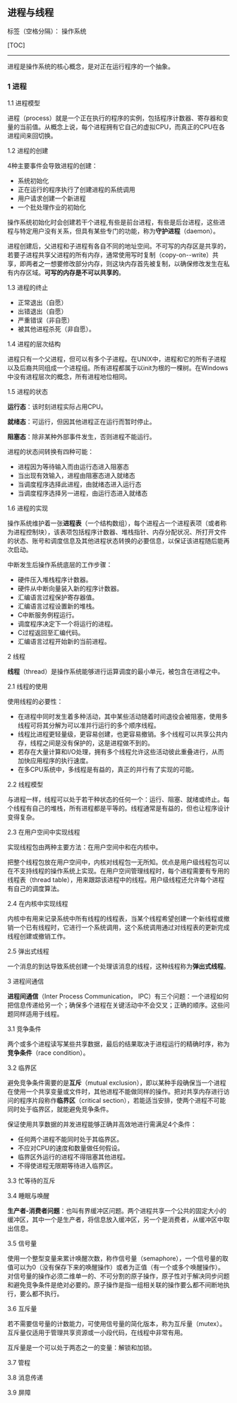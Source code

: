 ## 进程与线程

标签（空格分隔）： 操作系统

[TOC]

---

进程是操作系统的核心概念，是对正在运行程序的一个抽象。

### 1 进程

1.1 进程模型

进程（process）就是一个正在执行的程序的实例，包括程序计数器、寄存器和变量的当前值。从概念上说，每个进程拥有它自己的虚拟CPU，而真正的CPU在各进程间来回切换。

1.2 进程的创建

4种主要事件会导致进程的创建：

- 系统初始化
- 正在运行的程序执行了创建进程的系统调用
- 用户请求创建一个新进程
- 一个批处理作业的初始化


操作系统初始化时会创建若干个进程,有些是前台进程，有些是后台进程，这些进程与特定用户没有关系，但具有某些专门的功能，称为**守护进程**（daemon）。

进程创建后，父进程和子进程有各自不同的地址空间。不可写的内存区是共享的，若要子进程共享父进程的所有内存，通常使用写时复制（copy-on--write）共享，即两者之一想要修改部分内存，则这块内存首先被复制，以确保修改发生在私有内存区域。**可写的内存是不可以共享的**。

1.3 进程的终止

- 正常退出（自愿）
- 出错退出（自愿）
- 严重错误（非自愿）
- 被其他进程杀死（非自愿）。

1.4 进程的层次结构

进程只有一个父进程，但可以有多个子进程。在UNIX中，进程和它的所有子进程以及后裔共同组成一个进程组。所有进程都属于以init为根的一棵树。在Windows中没有进程层次的概念，所有进程地位相同。

1.5 进程的状态

**运行态**：该时刻进程实际占用CPU。

**就绪态**：可运行，但因其他进程正在运行而暂时停止。

**阻塞态**：除非某种外部事件发生，否则进程不能运行。

进程的状态间转换有四种可能：

- 进程因为等待输入而由运行态进入阻塞态
- 当出现有效输入，进程由阻塞态进入就绪态
- 当调度程序选择此进程，由就绪态进入运行态
- 当调度程序选择另一进程，由运行态进入就绪态

1.6 进程的实现

操作系统维护着一张**进程表**（一个结构数组），每个进程占一个进程表项（或者称为进程控制块），该表项包括程序计数器、堆栈指针、内存分配状况、所打开文件的状态、账号和调度信息及其他进程状态转换的必要信息，以保证该进程随后能再次启动。

中断发生后操作系统底层的工作步骤：

- 硬件压入堆栈程序计数器。
- 硬件从中断向量装入新的程序计数器。
- 汇编语言过程保护寄存器值。
- 汇编语言过程设置新的堆栈。
- C中断服务例程运行。
- 调度程序决定下一个将运行的进程。
- C过程返回至汇编代码。
- 汇编语言过程开始新的当前进程。

2 线程

**线程**（thread）是操作系统能够进行运算调度的最小单元，被包含在进程之中。

2.1 线程的使用

使用线程的必要性：

- 在进程中同时发生着多种活动，其中某些活动随着时间退役会被阻塞，使用多线程可将其分解为可以准并行运行的多个顺序线程。
- 线程比进程更轻量级，更容易创建，也更容易撤销。多个线程可以共享公共内存，线程之间是没有保护的，这是进程做不到的。
- 若存在大量计算和I/O处理，拥有多个线程允许这些活动彼此重叠进行，从而加快应用程序的执行速度。
- 在多CPU系统中，多线程是有益的，真正的并行有了实现的可能。

2.2 线程模型

与进程一样，线程可以处于若干种状态的任何一个：运行、阻塞、就绪或终止。每个线程有自己的堆栈，所有进程都是平等的。线程通常是有益的，但也让程序设计变得复杂。

2.3 在用户空间中实现线程

实现线程包由两种主要方法：在用户空间中和在内核中。

把整个线程包放在用户空间中，内核对线程包一无所知。优点是用户级线程包可以在不支持线程的操作系统上实现。在用户空间管理线程时，每个进程需要有专用的线程表（thread table），用来跟踪该进程中的线程。用户级线程还允许每个进程有自己的调度算法。

2.4 在内核中实现线程

内核中有用来记录系统中所有线程的线程表，当某个线程希望创建一个新线程或撤销一个已有线程时，它进行一个系统调用，这个系统调用通过对线程表的更新完成线程创建或撤销工作。

2.5 弹出式线程

一个消息的到达导致系统创建一个处理该消息的线程，这种线程称为**弹出式线程**。

3 进程间通信

**进程间通信**（Inter Process Communication， IPC）有三个问题：一个进程如何把信息传递给另一个；确保多个进程在关键活动中不会交叉；正确的顺序。这些问题同样适用于线程。

3.1 竞争条件

两个或多个进程读写某些共享数据，最后的结果取决于进程运行的精确时序，称为**竞争条件**（race condition）。

3.2 临界区

避免竞争条件需要的是**互斥**（mutual exclusion），即以某种手段确保当一个进程在使用一个共享变量或文件时，其他进程不能做同样的操作。把对共享内存进行访问的程序片段称作**临界区**（critical section），若能适当安排，使两个进程不可能同时处于临界区，就能避免竞争条件。

保证使用共享数据的并发进程能够正确并高效地进行需满足4个条件：

- 任何两个进程不能同时处于其临界区。
- 不应对CPU的速度和数量做任何假设。
- 临界区外运行的进程不得阻塞其他进程。
- 不得使进程无限期等待进入临界区。

3.3 忙等待的互斥

3.4 睡眠与唤醒

**生产者-消费者问题**：也叫有界缓冲区问题。两个进程共享一个公共的固定大小的缓冲区，其中一个是生产者，将信息放入缓冲区，另一个是消费者，从缓冲区中取出信息。

3.5 信号量

使用一个整型变量来累计唤醒次数，称作信号量（semaphore），一个信号量的取值可以为0（没有保存下来的唤醒操作）或者为正值（有一个或多个唤醒操作）。对信号量的操作必须二维单一的、不可分割的原子操作，原子性对于解决同步问题和避免竞争条件是绝对必要的。原子操作是指一组相关联的操作要么都不间断地执行，要么都不执行。

3.6 互斥量

若不需要信号量的计数能力，可使用信号量的简化版本，称为互斥量（mutex）。互斥量仅适用于管理共享资源或一小段代码，在线程中非常有用。

互斥量是一个可以处于两态之一的变量：解锁和加锁。

3.7 管程

3.8 消息传递

3.9 屏障


